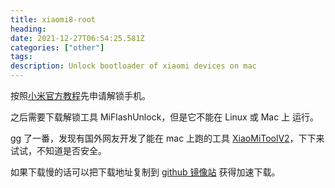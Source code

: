 ```yaml
---
title: xiaomi8-root 
heading: 
date: 2021-12-27T06:54:25.581Z
categories: ["other"]
tags: 
description: Unlock bootloader of xiaomi devices on mac
---
```


按照[小米官方教程](https://www.miui.com/unlock/download.html)先申请解锁手机。

之后需要下载解锁工具 MiFlashUnlock，但是它不能在 Linux 或 Mac 上 运行。

gg 了一番，发现有国外网友开发了能在 mac 上跑的工具 [XiaoMiToolV2](https://github.com.cnpmjs.org/francescotescari/XiaoMiToolV2)，下下来试试，不知道是否安全。


如果下载慢的话可以把下载地址复制到 [github 镜像站](https://ghproxy.com/) 获得加速下载。




